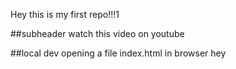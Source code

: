 Hey this is my first repo!!!1

##subheader
watch this video on youtube

##local dev
opening a file index.html in browser
hey